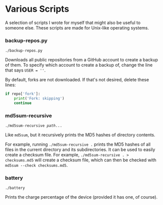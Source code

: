# Various Scripts

A selection of scripts I wrote for myself that might also be useful to
someone else. These scripts are made for Unix-like operating systems.

### backup-repos.py
<code>./backup-repos.py</code>

Downloads all public repositories from a GitHub account to create a
backup of them. To specify which account to create a backup of, change
the line that says `USER = ''`.

By default, forks are not downloaded. If that's not desired, delete
these lines:

```python
if repo['fork']:
    print('Fork: skipping')
    continue
```

### md5sum-recursive
<code>./md5sum-recursive *path*...</code>

Like `md5sum`, but it recursively prints the MD5 hashes of directory
contents.

For example, running `./md5sum-recursive .` prints the MD5 hashes of all
files in the current directory and its subdirectories. It can be used to
easily create a checksum file. For example,
`./md5sum-recursive . > checksums.md5` will create a checksum file,
which can then be checked with `md5sum --check checksums.md5`.

### battery
<code>./battery</code>

Prints the charge percentage of the device (provided it has one, of
course).

